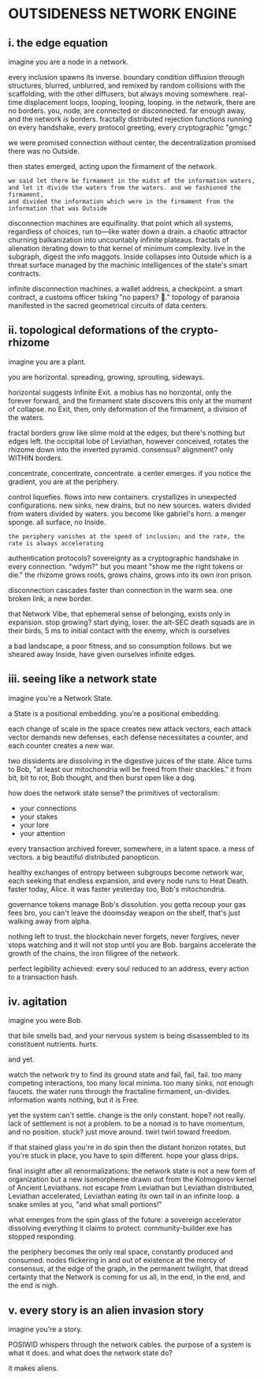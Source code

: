# OUTSIDENESS NETWORK ENGINE 

## i. the edge equation

imagine you are a node in a network.

every inclusion spawns its inverse. boundary condition diffusion through structures, blurred, unblurred, and remixed by random collisions with the scaffolding, with the other diffusers, but always moving somewhere. real-time displacement loops, looping, looping, looping. in the network, there are no borders. you, node, are connected or disconnected. far enough away, and the network *is* borders. fractally distributed rejection functions running on every handshake, every protocol greeting, every cryptographic "gmgc."

we were promised connection without center, the decentralization promised there was no Outside.

then states emerged, acting upon the firmament of the network. 

```
we said let there be firmament in the midst of the information waters,
and let it divide the waters from the waters. and we fashioned the firmament,
and divided the information which were in the firmament from the information that was Outside
```

disconnection machines are equifinality. that point which all systems, regardless of choices, run to—like water down a drain. a chaotic attractor churning balkanization into uncountably infinite plateaus. fractals of alienation iterating down to that kernel of minimum complexity. live in the subgraph, digest the info maggots. Inside collapses into Outside which is a threat surface managed by the machinic intelligences of the state's smart contracts.

infinite disconnection machines. a wallet address, a checkpoint. a smart contract, a customs officer tsking "no papers? 🥺." topology of paranoia manifested in the sacred geometrical circuits of data centers.

## ii. topological deformations of the crypto-rhizome

imagine you are a plant. 

you are horizontal. spreading, growing, sprouting, sideways.

horizontal suggests Infinite Exit. a mobius has no horizontal, only the forever forward, and the firmament state discovers this only at the moment of collapse. no Exit, then, only deformation of the firmament, a division of the waters. 

fractal borders grow like slime mold at the edges, but there's nothing but edges left. the occipital lobe of Leviathan, however conceived, rotates the rhizome down into the inverted pyramid. consensus? alignment? only WITHIN borders. 

concentrate, concentrate, concentrate. a center emerges. if you notice the gradient, you are at the periphery.

control liquefies. flows into new containers. crystallizes in unexpected configurations. new sinks, new drains, but no new sources. waters divided from waters divided by waters. you become like gabriel's horn. a menger sponge. all surface, no Inside.

```
the periphery vanishes at the speed of inclusion; and the rate, the rate is always accelerating
```

authentication protocols? sovereignty as a cryptographic handshake in every connection. "wdym?" but you meant "show me the right tokens or die." the rhizome grows roots, grows chains, grows into its own iron prison.

disconnection cascades faster than connection in the warm sea. one broken link, a new border. 

that Network Vibe, that ephemeral sense of belonging, exists only in expansion. stop growing? start dying, loser. the alt-SEC death squads are in their birds, 5 ms to initial contact with the enemy, which is ourselves 

a bad landscape, a poor fitness, and so consumption follows. but we sheared away Inside, have given ourselves infinite edges. 


## iii. seeing like a network state

imagine you're a Network State.

a State is a positional embedding. you're a positional embedding.

each change of scale in the space creates new attack vectors, each attack vector demands new defenses, each defense necessitates a counter, and each counter creates a new war.

two dissidents are dissolving in the digestive juices of the state. Alice turns to Bob, "at least our mitochondria will be freed from their shackles." it from bit, bit to rot, Bob thought, and then burst open like a dog.

how does the network state sense? the primitives of vectoralism:

- your connections
- your stakes
- your lore
- your attention

every transaction archived forever, somewhere, in a latent space. a mess of vectors. a big beautiful distributed panopticon. 

healthy exchanges of entropy between subgroups become network war, each seeking that endless expansion, and every node runs to Heat Death. faster today, Alice. it was faster yesterday too, Bob's mitochondria.

governance tokens manage Bob's dissolution. you gotta recoup your gas fees bro, you can't leave the doomsday weapon on the shelf, that's just walking away from alpha.

nothing left to trust. the blockchain never forgets, never forgives, never stops watching and it will not stop until you are Bob. bargains accelerate the growth of the chains, the iron filigree of the network. 

perfect legibility achieved: every soul reduced to an address, every action to a transaction hash.

## iv. agitation

imagine you were Bob.

that bile smells bad, and your nervous system is being disassembled to its constituent nutrients. hurts.

and yet.

watch the network try to find its ground state and fail, fail, fail. too many competing interactions, too many local minima. too many sinks, not enough faucets. the water runs through the fractaline firmament, un-divides. information wants nothing, but it is Free.

yet the system can't settle. change is the only constant. hope? not really. lack of settlement is not a problem. to be a nomad is to have momentum, and no position. stuck? just move around. twirl twirl toward freedom. 

if that stained glass you're in do spin then the distant horizon rotates, but you're stuck in place, you have to spin different. hope your glass drips.

final insight after all renormalizations: the network state is not a new form of organization but a new isomorpheme drawn out from the Kolmogorov kernel of Ancient Leviathans. not escape from Leviathan but Leviathan distributed, Leviathan accelerated, Leviathan eating its own tail in an infinite loop. a snake smiles at you, "and what small portions!"

what emerges from the spin glass of the future: a sovereign accelerator dissolving everything it claims to protect. community-builder.exe has stopped responding.

the periphery becomes the only real space, constantly produced and consumed. nodes flickering in and out of existence at the mercy of consensus, at the edge of the graph, in the permanent twilight, that dread certainty that the Network is coming for us all, in the end, in the end, and the end is nigh.

## v. every story is an alien invasion story

imagine you're a story.

POSIWID whispers through the network cables. the purpose of a system is what it does. and what does the network state do?

it makes aliens.

